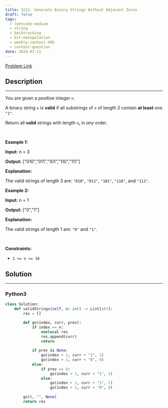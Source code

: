 ```yaml
---
title: 3211. Generate Binary Strings Without Adjacent Zeros
draft: false
tags: 
  - leetcode-medium
  - string
  - backtracking
  - bit-manipulation
  - weekly-contest-405
  - contest-question
date: 2024-07-11
---
```


[Problem Link](https://leetcode.com/problems/generate-binary-strings-without-adjacent-zeros/)

## Description

---
<p>You are given a positive integer <code>n</code>.</p>

<p>A binary string <code>x</code> is <strong>valid</strong> if all <span data-keyword="substring-nonempty">substrings</span> of <code>x</code> of length 2 contain <strong>at least</strong> one <code>&quot;1&quot;</code>.</p>

<p>Return all <strong>valid</strong> strings with length <code>n</code><strong>, </strong>in <em>any</em> order.</p>

<p>&nbsp;</p>
<p><strong class="example">Example 1:</strong></p>

<div class="example-block">
<p><strong>Input:</strong> <span class="example-io">n = 3</span></p>

<p><strong>Output:</strong> <span class="example-io">[&quot;010&quot;,&quot;011&quot;,&quot;101&quot;,&quot;110&quot;,&quot;111&quot;]</span></p>

<p><strong>Explanation:</strong></p>

<p>The valid strings of length 3 are: <code>&quot;010&quot;</code>, <code>&quot;011&quot;</code>, <code>&quot;101&quot;</code>, <code>&quot;110&quot;</code>, and <code>&quot;111&quot;</code>.</p>
</div>

<p><strong class="example">Example 2:</strong></p>

<div class="example-block">
<p><strong>Input:</strong> <span class="example-io">n = 1</span></p>

<p><strong>Output:</strong> <span class="example-io">[&quot;0&quot;,&quot;1&quot;]</span></p>

<p><strong>Explanation:</strong></p>

<p>The valid strings of length 1 are: <code>&quot;0&quot;</code> and <code>&quot;1&quot;</code>.</p>
</div>

<p>&nbsp;</p>
<p><strong>Constraints:</strong></p>

<ul>
	<li><code>1 &lt;= n &lt;= 18</code></li>
</ul>


## Solution

---
### Python3
``` py title='generate-binary-strings-without-adjacent-zeros'
class Solution:
    def validStrings(self, n: int) -> List[str]:
        res = []

        def go(index, curr, prev):
            if index == n:
                nonlocal res
                res.append(curr)
                return
            
            if prev is None:
                go(index + 1, curr + "1", 1)
                go(index + 1, curr + "0", 0)
            else:
                if prev == 0:
                    go(index + 1, curr + "1", 1)
                else:
                    go(index + 1, curr + "1", 1)
                    go(index + 1, curr + "0", 0)
        
        go(0, "", None)
        return res
        
        
```

